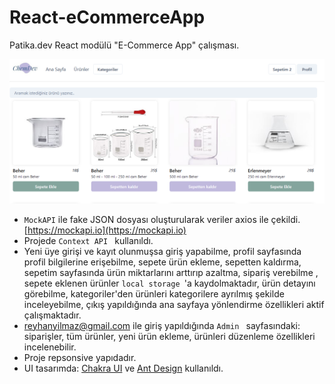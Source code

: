 # React-eCommerceApp
Patika.dev React modülü "E-Commerce App" çalışması.

![e-commerce](/public/assets/readme-ss.png)

* ```MockAPI``` ile fake JSON dosyası oluşturularak veriler axios ile çekildi. [https://mockapi.io](https://mockapi.io)
* Projede ```Context API ``` kullanıldı.
* Yeni üye girişi ve kayıt olunmuşsa giriş yapabilme, profil sayfasında profil bilgilerine erişebilme, sepete ürün ekleme, sepetten kaldırma, sepetim sayfasında ürün miktarlarını arttırıp azaltma, sipariş verebilme , sepete eklenen ürünler ```local storage ```'a kaydolmaktadır, ürün detayını görebilme, kategoriler'den ürünleri kategorilere ayrılmış şekilde inceleyebilme, çıkış yapıldığında ana sayfaya yönlendirme özellikleri aktif çalışmaktadır. 
* reyhanyilmaz@gmail.com ile giriş yapıldığında ```Admin ``` sayfasındaki: siparişler, tüm ürünler, yeni ürün ekleme, ürünleri düzenleme özellikleri incelenebilir.
* Proje repsonsive yapıdadır. 
* UI tasarımda: [Chakra UI](https://chakra-ui.com/) ve [Ant Design](https://ant.design/) kullanıldı.
